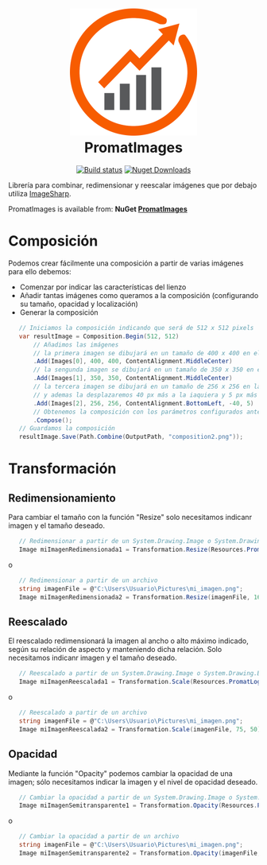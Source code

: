 <h1 align="center">
<img src="https://github.com/promatcloud/Branding/blob/master/icons/org/promat.512.png" alt="promat" width="256"/>
 <br/>
 PromatImages
</h1>

<div align="center">

[![Build status](https://ci.appveyor.com/api/projects/status/0by9pq4npd3k6fto?svg=true)](https://ci.appveyor.com/project/promatcloud/promatimages)
[![Nuget Downloads](https://buildstats.info/nuget/PromatImages)](https://www.nuget.org/packages/PromatImages/)

</div>

Librería para combinar, redimensionar y reescalar imágenes que por debajo utiliza [ImageSharp](https://github.com/SixLabors/ImageSharp).

PromatImages is available from: **NuGet [PromatImages](https://www.nuget.org/packages/PromatImages)**

# Composición

Podemos crear fácilmente una composición a partir de varias imágenes para ello debemos:
 - Comenzar por indicar las características del lienzo
 - Añadir tantas imágenes como queramos a la composición (configurando su tamaño, opacidad y localización)
 - Generar la composición
 ```csharp
    // Iniciamos la composición indicando que será de 512 x 512 pixels
    var resultImage = Composition.Begin(512, 512)
        // Añadimos las imágenes
        // la primera imagen se dibujará en un tamaño de 400 x 400 en el centro de la composición
        .Add(Images[0], 400, 400, ContentAlignment.MiddleCenter)
        // la sengunda imagen se dibujará en un tamaño de 350 x 350 en el centro de la composición
        .Add(Images[1], 350, 350, ContentAlignment.MiddleCenter)
        // la tercera imagen se dibujará en un tamaño de 256 x 256 en la esquiña inferior izquiera de la composición 
        // y ademas la desplazaremos 40 px más a la iaquiera y 5 px más hacia abajo
        .Add(Images[2], 256, 256, ContentAlignment.BottomLeft, -40, 5)
        // Obtenemos la composición con los parámetros configurados anteriormente
        .Compose();
    // Guardamos la composición
    resultImage.Save(Path.Combine(OutputPath, "composition2.png"));
 ```

# Transformación
## Redimensionamiento

Para cambiar el tamaño con la función "Resize" solo necesitamos indicanr imagen y el tamaño deseado.

 ```csharp
    // Redimensionar a partir de un System.Drawing.Image o System.Drawing.Bitmap
    Image miImagenRedimensionada1 = Transformation.Resize(Resources.PromatLogo, 32, 32);
 ```
o
 ```csharp
    // Redimensionar a partir de un archivo
    string imagenFile = @"C:\Users\Usuario\Pictures\mi_imagen.png";
    Image miImagenRedimensionada2 = Transformation.Resize(imagenFile, 16, 16);
 ```
 
## Reescalado

El reescalado redimensionará la imagen al ancho o alto máximo indicado, según su relación de aspecto y manteniendo dicha relación.
Solo necesitamos indicanr imagen y el tamaño deseado.

 ```csharp
    // Reescalado a partir de un System.Drawing.Image o System.Drawing.Bitmap
    Image miImagenReescalada1 = Transformation.Scale(Resources.PromatLogo, 150, 120);
 ```
o
 ```csharp
    // Reescalado a partir de un archivo
    string imagenFile = @"C:\Users\Usuario\Pictures\mi_imagen.png";
    Image miImagenReescalada2 = Transformation.Scale(imagenFile, 75, 50);
 ```

## Opacidad

Mediante la función "Opacity" podemos cambiar la opacidad de una imagen; sólo necesitamos indicar la imagen y el nivel de opacidad deseado.

 ```csharp
    // Cambiar la opacidad a partir de un System.Drawing.Image o System.Drawing.Bitmap
    Image miImagenSemitransparente1 = Transformation.Opacity(Resources.PromatLogo, 0.5f);
 ```
o
 ```csharp
    // Cambiar la opacidad a partir de un archivo
    string imagenFile = @"C:\Users\Usuario\Pictures\mi_imagen.png";
    Image miImagenSemitransparente2 = Transformation.Opacity(imagenFile, 0.5f);
 ```


